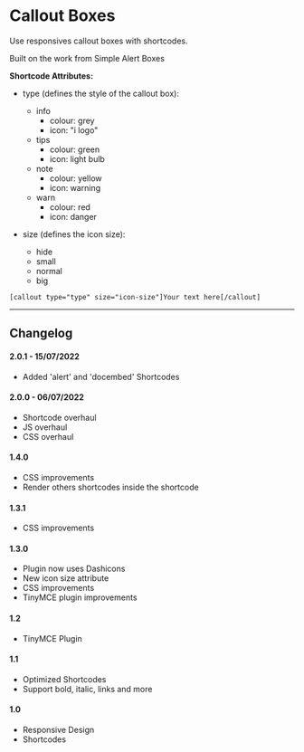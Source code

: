 # Callout Boxes
Use responsives callout boxes with shortcodes.

Built on the work from Simple Alert Boxes

**Shortcode Attributes:**

* type (defines the style of the callout box):
  * info
    * colour: grey
    * icon: "i logo"
  * tips
    * colour: green
    * icon: light bulb
  * note
    * colour: yellow
    * icon: warning
  * warn
    * colour: red
    * icon: danger

* size (defines the icon size):
  * hide
  * small
  * normal
  * big

`[callout type="type" size="icon-size"]Your text here[/callout]`

----

## Changelog

#### 2.0.1 - 15/07/2022
* Added 'alert' and 'docembed' Shortcodes

#### 2.0.0 - 06/07/2022
* Shortcode overhaul
* JS overhaul
* CSS overhaul

#### 1.4.0
* CSS improvements
* Render others shortcodes inside the shortcode

#### 1.3.1
* CSS improvements

#### 1.3.0
* Plugin now uses Dashicons
* New icon size attribute
* CSS improvements
* TinyMCE plugin improvements

#### 1.2
* TinyMCE Plugin

#### 1.1
* Optimized Shortcodes
* Support bold, italic, links and more

#### 1.0
* Responsive Design
* Shortcodes
